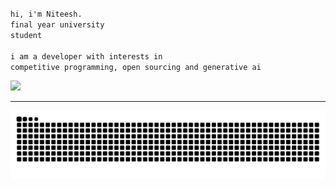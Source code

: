 <code>hi, i'm Niteesh.</code><br>
<code>final year university student</code><br><br>
<code>i am a developer with interests in competitive programming, open sourcing and generative ai</code><br>

![](https://komarev.com/ghpvc/?username=NiteeshL&base=0&color=ED8796)


---
<picture>
  <source media="(prefers-color-scheme: dark)" srcset="https://raw.githubusercontent.com/NiteeshL/NiteeshL/output/github-contribution-grid-snake-dark.svg">
  <source media="(prefers-color-scheme: light)" srcset="https://raw.githubusercontent.com/NiteeshL/NiteeshL/output/github-contribution-grid-snake.svg">
  <img alt="github contribution grid snake animation" src="https://raw.githubusercontent.com/NiteeshL/NiteeshL/output/github-contribution-grid-snake.svg">
</picture>
